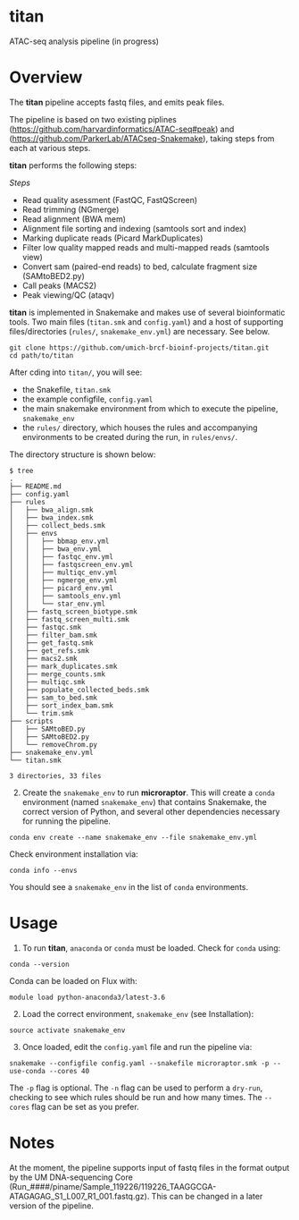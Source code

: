# titan
ATAC-seq analysis pipeline (in progress)

# Overview

The **titan** pipeline accepts fastq files, and emits peak files.  

The pipeline is based on two existing piplines (https://github.com/harvardinformatics/ATAC-seq#peak) and (https://github.com/ParkerLab/ATACseq-Snakemake), taking steps from each at various steps.

**titan** performs the following steps:

_Steps_
 - Read quality asessment (FastQC, FastQScreen)
 - Read trimming (NGmerge)
 - Read alignment (BWA mem)
 - Alignment file sorting and indexing (samtools sort and index)
 - Marking duplicate reads (Picard MarkDuplicates)
 - Filter low quality mapped reads and multi-mapped reads (samtools view)
 - Convert sam (paired-end reads) to bed, calculate fragment  size (SAMtoBED2.py)
 - Call peaks (MACS2)
 - Peak viewing/QC (ataqv)

**titan** is implemented in Snakemake and makes use of several bioinformatic tools. Two main files (`titan.smk` and `config.yaml`) and a host of supporting files/directories (`rules/`, `snakemake_env.yml`) are necessary. See below.

```
git clone https://github.com/umich-brcf-bioinf-projects/titan.git
cd path/to/titan
```

After cding into `titan/`, you will see:
 - the Snakefile, `titan.smk`
 - the example configfile, `config.yaml`
 - the main snakemake environment from which to execute the pipeline, `snakemake_env`
 - the `rules/` directory, which houses the rules and accompanying environments to be created during the run, in `rules/envs/`. 
 
 The directory structure is shown below:
 ```
$ tree
.
├── README.md
├── config.yaml
├── rules
│   ├── bwa_align.smk
│   ├── bwa_index.smk
│   ├── collect_beds.smk
│   ├── envs
│   │   ├── bbmap_env.yml
│   │   ├── bwa_env.yml
│   │   ├── fastqc_env.yml
│   │   ├── fastqscreen_env.yml
│   │   ├── multiqc_env.yml
│   │   ├── ngmerge_env.yml
│   │   ├── picard_env.yml
│   │   ├── samtools_env.yml
│   │   └── star_env.yml
│   ├── fastq_screen_biotype.smk
│   ├── fastq_screen_multi.smk
│   ├── fastqc.smk
│   ├── filter_bam.smk
│   ├── get_fastq.smk
│   ├── get_refs.smk
│   ├── macs2.smk
│   ├── mark_duplicates.smk
│   ├── merge_counts.smk
│   ├── multiqc.smk
│   ├── populate_collected_beds.smk
│   ├── sam_to_bed.smk
│   ├── sort_index_bam.smk
│   └── trim.smk
├── scripts
│   ├── SAMtoBED.py
│   ├── SAMtoBED2.py
│   └── removeChrom.py
├── snakemake_env.yml
└── titan.smk

3 directories, 33 files
```

2. Create the `snakemake_env` to run **microraptor**. This will create a `conda` environment (named `snakemake_env`) that contains Snakemake, the correct version of Python, and several other dependencies necessary for running the pipeline.
```
conda env create --name snakemake_env --file snakemake_env.yml
```

Check environment installation via:
```
conda info --envs
```

You should see a `snakemake_env` in the list of `conda` environments.


# Usage

1. To run **titan**, `anaconda` or `conda` must be loaded. Check for `conda` using:   
```
conda --version
```

Conda can be loaded on Flux with:
```
module load python-anaconda3/latest-3.6
```


2. Load the correct environment, `snakemake_env` (see Installation):
```
source activate snakemake_env
```


3. Once loaded, edit the `config.yaml` file and run the pipeline via:
```
snakemake --configfile config.yaml --snakefile microraptor.smk -p --use-conda --cores 40
```

The `-p` flag is optional. The `-n` flag can be used to perform a `dry-run`, checking to see which rules should be run and how many times. The `--cores` flag can be set as you prefer. 

# Notes

At the moment, the pipeline supports  input of fastq files in the format output by the UM DNA-sequencing Core (Run_####/piname/Sample_119226/119226_TAAGGCGA-ATAGAGAG_S1_L007_R1_001.fastq.gz).  This can be changed in a later version of the pipeline.  
